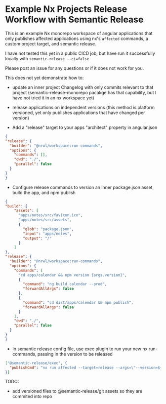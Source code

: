 # Example Nx Projects Release Workflow with Semantic Release

This is an example Nx monorepo workspace of angular applications that only publishes affected applications using nx's `affected` commands, a custom project target, and semantic release.

I have not tested this yet in a public CICD job, but have run it successfully locally with `semantic-release --ci=false`

Please post an issue for any questions or if it does not work for you.

This does not yet demonstrate how to:
* update an inner project Changelog with only commits relevant to that project (semantic-release-monorepo pacakge has that capability, but I have not tried it in an nx workspace yet)
* release applications on independent versions (this method is platform versioned, yet only publishes applications that have changed per version)

* Add a "release" target to your apps "architect" property in angular.json
```json
{
"release": {
  "builder": "@nrwl/workspace:run-commands",
  "options": {
    "commands": [],
    "cwd": "./",
    "parallel": false
  }
}
}
```
* Configure release commands to version an inner package.json asset, build the app, and npm publish
```json
{
"build": {
    "assets": [
      "apps/notes/src/favicon.ico",
      "apps/notes/src/assets",
      {
        "glob": "package.json",
        "input": "apps/notes",
        "output": "/"
      }
    ]
},
"release": {
  "builder": "@nrwl/workspace:run-commands",
  "options": {
    "commands": [
      "cd apps/calendar && npm version {args.version}",
      {
        "command": "ng build calendar --prod",
        "forwardAllArgs": false
      },
      {
        "command": "cd dist/apps/calendar && npm publish",
        "forwardAllArgs": false
      }
    ],
    "cwd": "./",
    "parallel": false
  }
}
}
```
* In semantic release config file, use exec plugin to run your new nx run-commands, passing in the version to be released
```json
["@semantic-release/exec", {
  "publishCmd": "nx run affected --target=release --args=\"--version=${nextRelease.version}\""
}]
```

TODO:
* add versioned files to @semantic-release/git assets so they are commited into repo
